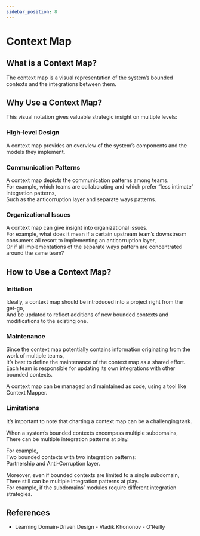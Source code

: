 ```yaml
---
sidebar_position: 8
---
```


# Context Map

## What is a Context Map?

The context map is a visual representation of the system’s bounded contexts and the integrations between them.

## Why Use a Context Map?

This visual notation gives valuable strategic insight on multiple levels:

### High-level Design

A context map provides an overview of the system’s components and the models they implement.

### Communication Patterns

A context map depicts the communication patterns among teams.  
For example, which teams are collaborating and which prefer “less intimate” integration patterns,  
Such as the anticorruption layer and separate ways patterns.

### Organizational Issues

A context map can give insight into organizational issues.  
For example, what does it mean if a certain upstream team’s downstream consumers all resort to implementing an anticorruption layer,  
Or if all implementations of the separate ways pattern are concentrated around the same team?

## How to Use a Context Map?

### Initiation

Ideally, a context map should be introduced into a project right from the get-go,  
And be updated to reflect additions of new bounded contexts and modifications to the existing one.

### Maintenance

Since the context map potentially contains information originating from the work of multiple teams,  
It’s best to define the maintenance of the context map as a shared effort.  
Each team is responsible for updating its own integrations with other bounded contexts.

A context map can be managed and maintained as code, using a tool like Context Mapper.

### Limitations

It’s important to note that charting a context map can be a challenging task.

When a system’s bounded contexts encompass multiple subdomains,  
There can be multiple integration patterns at play.

For example,  
Two bounded contexts with two integration patterns:  
Partnership and Anti-Corruption layer.

Moreover, even if bounded contexts are limited to a single subdomain,  
There still can be multiple integration patterns at play.  
For example, if the subdomains’ modules require different integration strategies.

## References

- Learning Domain-Driven Design - Vladik Khononov - O'Reilly
